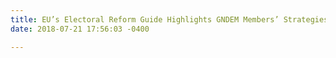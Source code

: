 ```yaml
---
title: EU’s Electoral Reform Guide Highlights GNDEM Members’ Strategies
date: 2018-07-21 17:56:03 -0400

---
```

